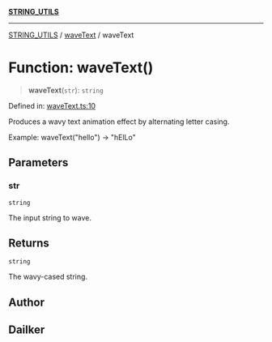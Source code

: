 [**STRING_UTILS**](../../README.md)

***

[STRING_UTILS](../../README.md) / [waveText](../README.md) / waveText

# Function: waveText()

> **waveText**(`str`): `string`

Defined in: [waveText.ts:10](https://github.com/dailker/everyutil/blob/8f300660b66ac2494c2be96f685de3b5cdab8ba1/src/string/waveText.ts#L10)

Produces a wavy text animation effect by alternating letter casing.

Example: waveText("hello") → "hElLo"

## Parameters

### str

`string`

The input string to wave.

## Returns

`string`

The wavy-cased string.

## Author

## Dailker
